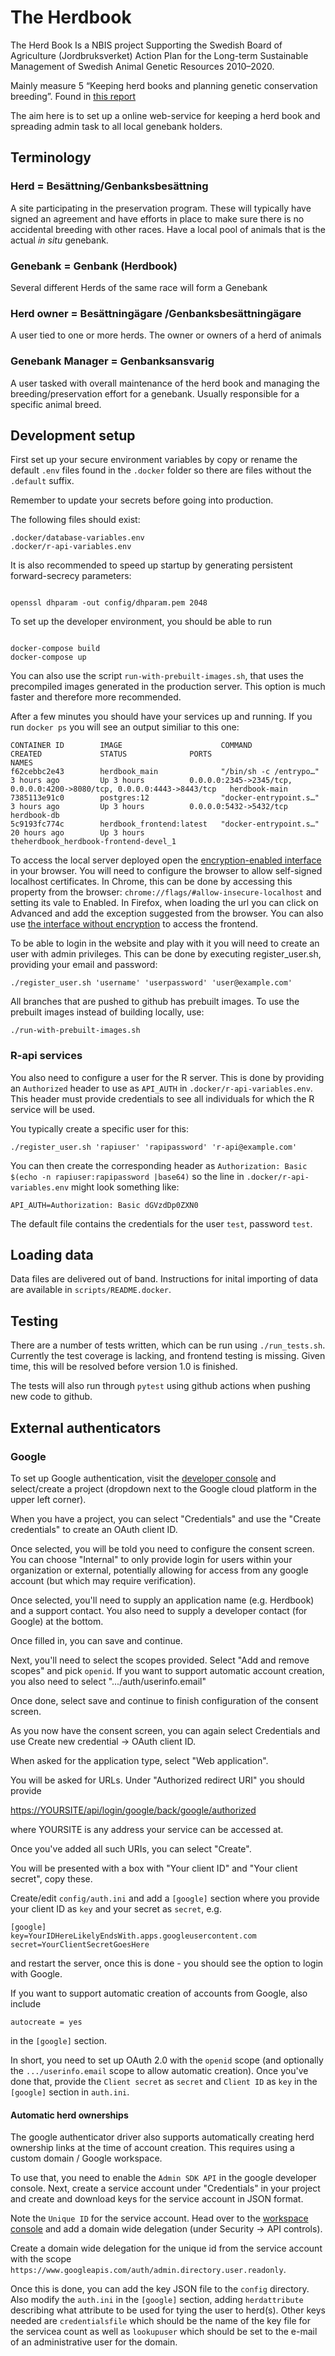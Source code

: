 # The Herdbook

The Herd Book Is a NBIS project Supporting the Swedish Board of Agriculture (Jordbruksverket) Action Plan for the Long-term
Sustainable Management of Swedish Animal Genetic Resources 2010–2020.

Mainly measure 5 “Keeping herd books and planning genetic conservation breeding”. Found in [this report](https://www2.jordbruksverket.se/webdav/files/SJV/trycksaker/Pdf_rapporter/ra09_15kort.pdf)

The aim here is to set up a online web-service for keeping a herd
book and spreading admin task to all local genebank holders.

## Terminology

### Herd = Besättning/Genbanksbesättning

A site participating in the preservation program. These will typically
have signed an agreement and have efforts in place to make sure there
is no accidental breeding with other races. Have a local pool of animals that is the actual
_in situ_ genebank.

### Genebank = Genbank (Herdbook)

Several different Herds of the same race will form a Genebank

### Herd owner = Besättningägare /Genbanksbesättningägare

A user tied to one or more herds. The owner or owners of a herd of animals

### Genebank Manager = Genbanksansvarig

A user tasked with overall maintenance of the herd book and managing the
breeding/preservation effort for a genebank. Usually responsible for a specific animal breed.

## Development setup

First set up your secure environment variables by
copy or rename the default `.env` files found in the `.docker` folder so there are files without the
`.default` suffix.

Remember to update your secrets before going into production.

The following files should exist:

```console
.docker/database-variables.env
.docker/r-api-variables.env
```

It is also recommended to speed up startup by generating persistent forward-secrecy
parameters:

```console

openssl dhparam -out config/dhparam.pem 2048

```

To set up the developer environment, you should be able to run

```console

docker-compose build
docker-compose up
```

You can also use the script `run-with-prebuilt-images.sh`, that uses the precompiled images generated
in the production server. This option is much faster and therefore more recommended.

After a few minutes you should have your services up and running. If you run `docker ps` you will see an output similiar to this one:

```console
CONTAINER ID        IMAGE                      COMMAND                  CREATED             STATUS              PORTS                                                                    NAMES
f62cebbc2e43        herdbook_main              "/bin/sh -c /entrypo…"   3 hours ago         Up 3 hours          0.0.0.0:2345->2345/tcp, 0.0.0.0:4200->8080/tcp, 0.0.0.0:4443->8443/tcp   herdbook-main
7385113e91c0        postgres:12                "docker-entrypoint.s…"   3 hours ago         Up 3 hours          0.0.0.0:5432->5432/tcp                                                   herdbook-db
5c9193fc774c        herdbook_frontend:latest   "docker-entrypoint.s…"   20 hours ago        Up 3 hours                                                                                   theherdbook_herdbook-frontend-devel_1

```

To access the local server deployed open the [encryption-enabled interface](https://localhost:8443) in your browser. You will need to
configure the browser to allow self-signed localhost certificates. In Chrome, this can be done by accessing
this property from the browser: `chrome://flags/#allow-insecure-localhost` and setting its vale to Enabled.
In Firefox, when loading the url you can click on Advanced and add the exception suggested from the browser.
You can also use [the interface without encryption](http://localhost:8080) to access the frontend.

To be able to login in the website and play with it you will need to create an user with admin privileges. This can be done by executing register_user.sh, providing your email and password:

```console
./register_user.sh 'username' 'userpassword' 'user@example.com'
```

All branches that are pushed to github has prebuilt images. To use the prebuilt images instead of building locally, use:

```console
./run-with-prebuilt-images.sh
```

### R-api services

You also need to configure a user for the R server. This is done by providing an `Authorized` header to use as `API_AUTH`
in `.docker/r-api-variables.env`. This header must provide credentials to see all individuals for which the R service
will be used.

You typically create a specific user for this:

```console
./register_user.sh 'rapiuser' 'rapipassword' 'r-api@example.com'
```

You can then create the corresponding header as `Authorization: Basic $(echo -n rapiuser:rapipassword |base64)`
so the line in `.docker/r-api-variables.env` might look something like:

```console
API_AUTH=Authorization: Basic dGVzdDp0ZXN0
```

The default file contains the credentials for the user `test`, password `test`.

## Loading data

Data files are delivered out of band. Instructions for inital importing of data are available in `scripts/README.docker`.

## Testing

There are a number of tests written, which can be run using `./run_tests.sh`.
Currently the test coverage is lacking, and frontend testing is missing. Given
time, this will be resolved before version 1.0 is finished.

The tests will also run through `pytest` using github actions when pushing new
code to github.

## External authenticators

### Google

To set up Google authentication, visit the [developer console](https://console.cloud.google.com/) and select/create a project (dropdown next to the Google cloud platform in the upper left corner).

When you have a project, you can select "Credentials" and use the "Create credentials" to create an OAuth client ID.

Once selected, you will be told you need to configure the consent screen. You can choose "Internal" to only provide login for users within your organization or external, potentially allowing for access from any google account (but which may require verification).

Once selected, you'll need to supply an application name (e.g. Herdbook) and a support contact. You also need to supply a developer contact (for Google) at the bottom.

Once filled in, you can save and continue.

Next, you'll need to select the scopes provided. Select "Add and remove scopes" and pick `openid`.
If you want to support automatic account creation, you also need to select ".../auth/userinfo.email"

Once done, select save and continue to finish configuration of the consent screen.

As you now have the consent screen, you can again select Credentials and use Create new credential -> OAuth client ID.

When asked for the application type, select "Web application".

You will be asked for URLs. Under "Authorized redirect URI" you should provide

[https://YOURSITE/api/login/google/back/google/authorized](https://YOURSITE/api/login/google/back/google/authorized)

where YOURSITE is any address your service can be accessed at.

Once you've added all such URIs, you can select "Create".

You will be presented with a box with "Your client ID" and "Your client secret", copy these.

Create/edit `config/auth.ini` and add a `[google]` section where you provide your client ID as `key` and your secret as `secret`, e.g.

```lang-ini
[google]
key=YourIDHereLikelyEndsWith.apps.googleusercontent.com
secret=YourClientSecretGoesHere
```

and restart the server, once this is done - you should see the option to login with Google.

If you want to support automatic creation of accounts from Google, also include

```lang-ini
autocreate = yes
```

in the `[google]` section.

In short, you need to set up OAuth 2.0 with the `openid` scope (and optionally the `.../userinfo.email` scope to allow automatic creation). Once you've done that, provide the `Client secret` as `secret` and `Client ID` as `key` in the `[google]` section in `auth.ini`.

#### Automatic herd ownerships

The google authenticator driver also supports automatically creating herd
ownership links at the time of account creation. This requires using a custom
domain / Google workspace.

To use that, you need to enable the `Admin SDK API` in the google developer
console. Next, create a service account under "Credentials" in your project and
create and download keys for the service account in JSON format.

Note the `Unique ID` for the service account. Head over to the
[workspace console](https://admin.google.com/) and add a domain wide delegation
(under Security -> API controls).

Create a domain wide delegation for the unique id from the service account with
the scope `https://www.googleapis.com/auth/admin.directory.user.readonly`.

Once this is done, you can add the key JSON file to the `config` directory.
Also modify the `auth.ini` in the `[google]` section, adding `herdattribute`
describing what attribute to be used for tying the user to herd(s). Other keys
needed are `credentialsfile` which should be the name of the key file for the
servicea count as well as `lookupuser` which should be set to the e-mail of an
administrative user for the domain.
